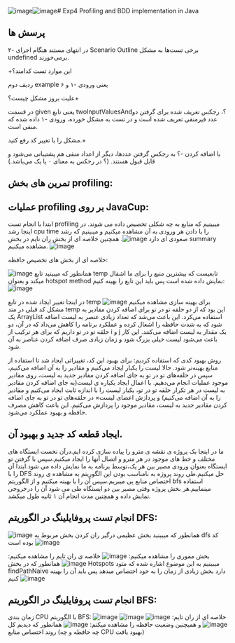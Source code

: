 ![image](https://github.com/user-attachments/assets/3a7c7823-f77d-47a7-ae5f-d9877efe93a8)![image](https://github.com/user-attachments/assets/ce3721c6-5eef-4b20-ac4f-e90d56e8b9d0)# Exp4
Profiling and BDD implementation in Java

## پرسش ها

۲- در انتهای مستند هنگام اجرای Scenario Outline برخی تست‌ها به مشکل undefined برمی‌خورند.

+این موارد تست کدامند؟

ردیف دوم example یعنی ورودی -۱ و ۶

علیت بروز مشکل چیست؟+

در قسمت given یعنی تابع twoInputValuesAnd؟، رجکس تعریف شده برای گرفتن دو عدد فیرمنقی تعریف شده است و در تست به مشکل خورده، ورودی -۱ داده شده که منفی است.

مشکل را با تغییر کد رفع کتید.+

با اضافه کردن -؟ به رجکس گرفتن عددها، دیگر از اعداد منفی هم پشتیبانی می‌شود و قابل قبول هستند. (؟ در رحکس به معنای ۰ یا یک می‌باشد.)
## تمرین های بخش profiling:
## عملیات profiling  بر روی JavaCup:
ابتدا با انجام تست profiling میبینیم که منابع به چه شکلی تخصیص داده می شوند.
در اینجا رشد cpu time را با دادن هر ورودی به آن مشاهده میکنیم و میبینیم که رشد صعودی ای دارد
![image](https://github.com/user-attachments/assets/05737529-53da-4a52-8d75-956bbd8d8a65).
همچنین خلاصه ای از بخش ران تایم در بخش summary مشاهده میکنیم.
![image](https://github.com/user-attachments/assets/4058a3dc-3f0b-4a5f-8624-da24fcb67d13)

خلاصه ای از بخش های تخصیص حافظه:

![image](https://github.com/user-attachments/assets/0e0cc48b-2741-4b8e-a5c9-672ed07e627f)
همانطور که میبینید تابع temp تابعیست که بیشترین منبع را برای ما اشفال میکند و بعنوان hotspot method  نمایش داده شده است پس باید این تابع را بهینه کنیم:
![image](https://github.com/user-attachments/assets/7f27b2c8-bfb4-4b61-bfdb-6c8ab60cf1bd)

در اینجا تغییر ایجاد شده در تابع temp برای بهینه سازی مشاهده میکنیم
![image](https://github.com/user-attachments/assets/4587fced-7bf4-4f3a-a5e4-6e1fbe4f25bf)
مشکل کد قبلی در متد temp این بود که از دو حلقه تو در تو برای اضافه کردن مقادیر به یک ArrayList استفاده می‌کرد. این باعث می‌شد که تعداد زیادی عنصر به لیست اضافه شود که به شدت حافظه را اشغال کرده و عملکرد برنامه را کاهش می‌داد که در آن، دو حلقه تو در تو داریم که برای هر ترکیب از i و j یک مقدار به لیست اضافه می‌کنند. این کار باعث می‌شود لیست خیلی بزرگ شود و زمان زیادی صرف اضافه کردن عناصر به آن شود.

روش بهبود کدی که استفاده کردیم:
برای بهبود این کد، تغییراتی ایجاد شد تا استفاده از منابع بهینه‌تر شود. حالا لیست را یکبار ایجاد می‌کنیم و مقادیر را به آن اضافه می‌کنیم، سپس در حلقه‌های تو در تو به جای اضافه کردن مقادیر جدید به لیست، روی مقادیر موجود عملیات انجام می‌دهیم.
با اعمال ایجاد یکباره ی  لیست(به جای اضافه کردن مقادیر به لیست در هر تکرار حلقه تو در تو، یکبار لیست را با اندازه ثابت ایجاد می‌کنیم و مقادیر را به آن اضافه می‌کنیم) و پردازش اعضای لیست× در حلقه‌های تو در تو به جای اضافه کردن مقادیر جدید به لیست، مقادیر موجود را پردازش می‌کنیم. این باعث کاهش مصرف حافظه و بهبود عملکرد می‌شود.
## ایجاد قطعه کد جدید و بهبود آن.
ما در اینجا یک پروژه ی نقشه ی مترو را پیاده سازی کرده ایم.درآن نخست ایستگاه های مختلف و خط های موجود در هر مترو و اتصال آنها را ایجاد میکنیم.سپس با گرفتن تو ایستگاه بعنوان ورودی مصیر بین هر یک،توسط برنامه به ما نمایش داده می شود.ابتدا آن را با DFS حل میکنیم.طی روند پروژه به نامناسب بودن این الگوریتم به مشاهده ی روند اختصاص منابع پی میبریم.سپس آن را با بهینه میکنیم و از الگوریتم bfs استفاده مینماییم.هر بخش پروژه وقتی مصیر بین دو ایستگاه طی می شود آن را درخروجی نمایش داده و همچنین مدت انجام آن ۱ ثانیه طول میکشد.

## انجام تست پروفایلینگ در الگوریتم DFS:
![image](https://github.com/user-attachments/assets/132f3b4c-064c-4154-a2df-a09119d6937d)
همانطور که میبینید بخش عظیمی درگیر ران کردن بخش مربوط به dfs کد بوده است
![image](https://github.com/user-attachments/assets/16ddd742-8d90-4c1d-8341-f71db517f364)

بخش مموری را مشاهده میکنیم:
![image](https://github.com/user-attachments/assets/b60293ae-f02c-43a3-8cc3-83889ea001df)
خلاصه ی ران تایم را مشاهده میکنیم:
![image](https://github.com/user-attachments/assets/cb4c7680-6f62-4b4d-9f86-1acf8529f0bc)
همانطور که در بخش Hotspots میبینیم به این موضوع اشاره شده که متود findPathNaive دارد بخش زیادی از زمان را به خود اختصاص میدهد پس باید آن را بهینه کنیم
![image](https://github.com/user-attachments/assets/794fa14f-a582-41f6-b8d9-1602e88a4732)

## انجام تست پروفایلینگ در الگوریتم BFS:
زمان بندی CPU با الگوریتم BFS:
![image](https://github.com/user-attachments/assets/792478a2-11c8-4071-89ad-cfd59e7aef82)
![image](https://github.com/user-attachments/assets/b789ebb9-1333-4ed9-af90-5db4eac4b9c0)
![image](https://github.com/user-attachments/assets/493bf9f2-97e8-4d83-b4e0-976402e63d72)
خلاصه ای از ران تایم:
![image](https://github.com/user-attachments/assets/ffe491b0-58de-4200-b37f-ca61ff992b79)
و همیچنین وضعیت حافظه را مشاهده میکنم:
![image](https://github.com/user-attachments/assets/2f9d60a4-e51d-4bfd-b775-20849d4940fa)
همانطور که دیدیم کل روند اختصاص منابع (چه حافطه و چه CPU بهبود یافت)














